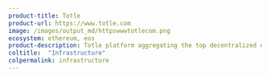 ```yaml
---
product-title: Totle
product-url: https://www.totle.com
image: /images/output_md/httpswwwtotlecom.png
ecosystem: ethereum, eos
product-description: Totle platform aggregating the top decentralized exchanges, and provides reliable infrastructure for decentralized liquidity. [Interview with Totle founder and CEO, David Bleznak](/totle).
coltitle:  "Infrastructure"
colpermalink: infrastructure
---
```

